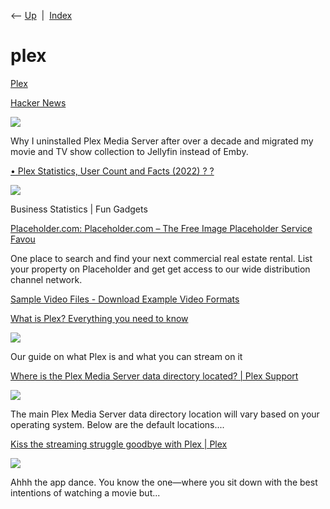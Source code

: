 <div class="nav">

⟵ [Up](index.html)  \|  [Index](index.html)

</div>

# plex

<div class="cards">

<div class="card">

<div class="card-title">

[Plex](https://app.plex.tv/desktop#!/media/tv.plex.provider.vod?key=%2Fhubs%2Fsections%2Fmovies%2Fplex-picks-of-the-week%3FcontentDirectoryID%3Dmovies%26pinnedContentDirectoryID%3Dmovies&title=Plex%20Picks&pageType=list&context=home%3Ahub.movies.plex-picks-of-the-week~4)

</div>

</div>

<div class="card">

<div class="card-title">

[Hacker News](https://www.ctrl.blog/entry/jellyfin-vs-plex.html)

</div>

<div class="card-image">

[![](https://www.ctrl.blog/media/hero/jellyfin.1280x720.png)](https://www.ctrl.blog/entry/jellyfin-vs-plex.html)

</div>

Why I uninstalled Plex Media Server after over a decade and migrated my
movie and TV show collection to Jellyfin instead of Emby.

</div>

<div class="card">

<div class="card-title">

[• Plex Statistics, User Count and Facts (2022) ?
?](https://expandedramblings.com/index.php/plex-statistics-facts)

</div>

<div class="card-image">

[![](https://expandedramblings.com/wp-content/uploads/2019/06/Plex-Statistics-and-Facts.jpg)](https://expandedramblings.com/index.php/plex-statistics-facts)

</div>

Business Statistics \| Fun Gadgets

</div>

<div class="card">

<div class="card-title">

[Placeholder.com: Placeholder.com – The Free Image Placeholder Service
Favou](https://placeholder.com)

</div>

One place to search and find your next commercial real estate rental.
List your property on Placeholder and get get access to our wide
distribution channel network.

</div>

<div class="card">

<div class="card-title">

[Sample Video Files - Download Example Video
Formats](https://filesamples.com/categories/video)

</div>

</div>

<div class="card">

<div class="card-title">

[What is Plex? Everything you need to
know](https://www.tomsguide.com/reference/what-is-plex)

</div>

<div class="card-image">

[![](https://cdn.mos.cms.futurecdn.net/c5jTkriJnNWR4ZjEqfMock-1200-80.jpg)](https://www.tomsguide.com/reference/what-is-plex)

</div>

Our guide on what Plex is and what you can stream on it

</div>

<div class="card">

<div class="card-title">

[Where is the Plex Media Server data directory located? \| Plex
Support](https://support.plex.tv/articles/202915258-where-is-the-plex-media-server-data-directory-located)

</div>

<div class="card-image">

[![](https://support.plex.tv/wp-content/uploads/sites/4/2017/12/image-block-lifestyle-user-control.jpg)](https://support.plex.tv/articles/202915258-where-is-the-plex-media-server-data-directory-located)

</div>

The main Plex Media Server data directory location will vary based on
your operating system. Below are the default locations....

</div>

<div class="card">

<div class="card-title">

[Kiss the streaming struggle goodbye with Plex \|
Plex](https://www.plex.tv/en-gb/blog/end-the-streaming-struggle-with-plex)

</div>

<div class="card-image">

[![](https://www.plex.tv/wp-content/uploads/2022/04/Discovery-Blog-hero-image-1.png)](https://www.plex.tv/en-gb/blog/end-the-streaming-struggle-with-plex)

</div>

Ahhh the app dance. You know the one—where you sit down with the best
intentions of watching a movie but...

</div>

</div>
